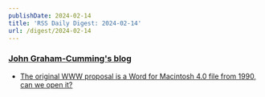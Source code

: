 ```yaml
---
publishDate: 2024-02-14
title: 'RSS Daily Digest: 2024-02-14'
url: /digest/2024-02-14
---
```


### [John Graham-Cumming's blog](http://blog.jgc.org/)

  * [The original WWW proposal is a Word for Macintosh 4.0 file from 1990, can we open it?](http://blog.jgc.org/feeds/1960659042426703991/comments/default)
  
